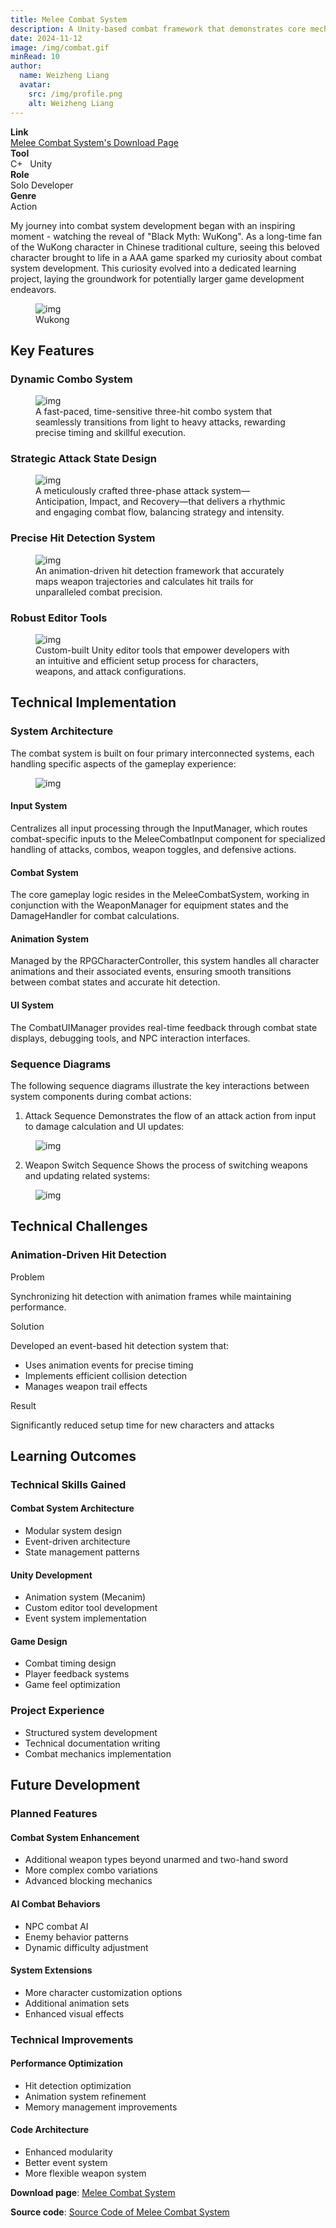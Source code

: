 ```yaml
---
title: Melee Combat System
description: A Unity-based combat framework that demonstrates core mechanics of modern action games, featuring combo systems, weapon switching, and animation-driven gameplay.
date: 2024-11-12
image: /img/combat.gif
minRead: 10
author:
  name: Weizheng Liang
  avatar:
    src: /img/profile.png
    alt: Weizheng Liang
---
```


<div class="grid grid-cols-2 gap-4 mb-8">
  <div class="bg-blue-50 rounded-lg p-4">
    <strong>Link</strong><br>
     <a href="https://github.com/WeizhengLiang/melee-combat-system/releases/tag/v0.1" target="_blank" class="text-blue-600">
      Melee Combat System's Download Page
    </a>
  </div>
  <div class="bg-blue-50 rounded-lg p-4">
    <strong>Tool</strong><br>
    C+  &nbsp;  Unity 
  </div>
  <div class="bg-blue-50 rounded-lg p-4">
    <strong>Role</strong><br>
    Solo Developer
  </div>
  <div class="bg-blue-50 rounded-lg p-4">
    <strong>Genre</strong><br>
    Action
  </div>
</div>

My journey into combat system development began with an inspiring moment - watching the reveal of "Black Myth: WuKong". As a long-time fan of the WuKong character in Chinese traditional culture, seeing this beloved character brought to life in a AAA game sparked my curiosity about combat system development. This curiosity evolved into a dedicated learning project, laying the groundwork for potentially larger game development endeavors.

<figure class="blog-img-container">
  <img src="/img/projects/combat/wukong.png" class="blog-img" alt="img" loading="lazy" />
  <figcaption class="blog-img-caption">Wukong</figcaption>
</figure>

## Key Features

### Dynamic Combo System

<figure class="blog-img-container">
  <img src="/img/projects/combat/MCS_003.gif" class="blog-img" alt="img" loading="lazy" />
  <figcaption class="blog-img-caption">A fast-paced, time-sensitive three-hit combo system that seamlessly transitions from light to heavy attacks, rewarding precise timing and skillful execution.</figcaption>
</figure>

### Strategic Attack State Design

<figure class="blog-img-container">
  <img src="/img/projects/combat/attack_state.png" class="blog-img" alt="img" loading="lazy" />
  <figcaption class="blog-img-caption">A meticulously crafted three-phase attack system—Anticipation, Impact, and Recovery—that delivers a rhythmic and engaging combat flow, balancing strategy and intensity.</figcaption>
</figure>

### Precise Hit Detection System

<figure class="blog-img-container">
  <img src="/img/projects/combat/MCS_003.gif" class="blog-img" alt="img" loading="lazy" />
  <figcaption class="blog-img-caption">An animation-driven hit detection framework that accurately maps weapon trajectories and calculates hit trails for unparalleled combat precision.</figcaption>
</figure>

### Robust Editor Tools

<figure class="blog-img-container">
  <img src="/img/projects/combat/editor_window.png" class="blog-img" alt="img" loading="lazy" />
  <figcaption class="blog-img-caption">Custom-built Unity editor tools that empower developers with an intuitive and efficient setup process for characters, weapons, and attack configurations.</figcaption>
</figure>

## Technical Implementation

### System Architecture

The combat system is built on four primary interconnected systems, each handling specific aspects of the gameplay experience:

<figure class="blog-img-container">
  <img src="/img/projects/combat/flow.png" class="blog-img-large" alt="img" loading="lazy" />
</figure>

#### Input System

Centralizes all input processing through the InputManager, which routes combat-specific inputs to the MeleeCombatInput component for specialized handling of attacks, combos, weapon toggles, and defensive actions.

#### Combat System

The core gameplay logic resides in the MeleeCombatSystem, working in conjunction with the WeaponManager for equipment states and the DamageHandler for combat calculations.

#### Animation System

Managed by the RPGCharacterController, this system handles all character animations and their associated events, ensuring smooth transitions between combat states and accurate hit detection.

#### UI System

The CombatUIManager provides real-time feedback through combat state displays, debugging tools, and NPC interaction interfaces.

### Sequence Diagrams

The following sequence diagrams illustrate the key interactions between system components during combat actions:

1. Attack Sequence
   Demonstrates the flow of an attack action from input to damage calculation and UI updates:

<figure class="blog-img-container">
  <img src="/img/projects/combat/1.png" class="blog-img-large" alt="img" loading="lazy" />
</figure>

2. Weapon Switch Sequence
   Shows the process of switching weapons and updating related systems:

<figure class="blog-img-container">
  <img src="/img/projects/combat/2.png" class="blog-img-large" alt="img" loading="lazy" />
</figure>

## Technical Challenges

### Animation-Driven Hit Detection

<div class="text-red-500 font-semibold text-lg">Problem</div>

Synchronizing hit detection with animation frames while maintaining performance.

<div class="text-green-500 font-semibold text-lg">Solution</div>

Developed an event-based hit detection system that:

- Uses animation events for precise timing
- Implements efficient collision detection
- Manages weapon trail effects

<div class="text-blue-600 font-semibold text-lg">Result</div>

Significantly reduced setup time for new characters and attacks

## Learning Outcomes

### Technical Skills Gained

#### Combat System Architecture

- Modular system design
- Event-driven architecture
- State management patterns

#### Unity Development

- Animation system (Mecanim)
- Custom editor tool development
- Event system implementation

#### Game Design

- Combat timing design
- Player feedback systems
- Game feel optimization

### Project Experience

- Structured system development
- Technical documentation writing
- Combat mechanics implementation

## Future Development

### Planned Features

#### Combat System Enhancement

- Additional weapon types beyond unarmed and two-hand sword
- More complex combo variations
- Advanced blocking mechanics

#### AI Combat Behaviors

- NPC combat AI
- Enemy behavior patterns
- Dynamic difficulty adjustment

#### System Extensions

- More character customization options
- Additional animation sets
- Enhanced visual effects

### Technical Improvements

#### Performance Optimization

- Hit detection optimization
- Animation system refinement
- Memory management improvements

#### Code Architecture

- Enhanced modularity
- Better event system
- More flexible weapon system

**Download page**: [Melee Combat System](https://github.com/WeizhengLiang/melee-combat-system/releases/tag/v0.1)

**Source code**: [Source Code of Melee Combat System](https://github.com/WeizhengLiang/melee-combat-system/tree/main)
